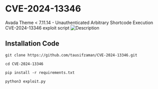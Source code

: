 # CVE-2024-13346
Avada Theme &lt; 7.11.14 - Unauthenticated Arbitrary Shortcode Execution CVE-2024-13346 exploit script
![Description](https://raw.githubusercontent.com/tausifzaman/CVE-2024-13346/refs/heads/main/image.jpg)
## Installation Code
```
git clone https://github.com/tausifzaman/CVE-2024-13346.git
```
```
cd CVE-2024-13346
```
```
pip install -r requirements.txt
```
```
python3 exploit.py
```

